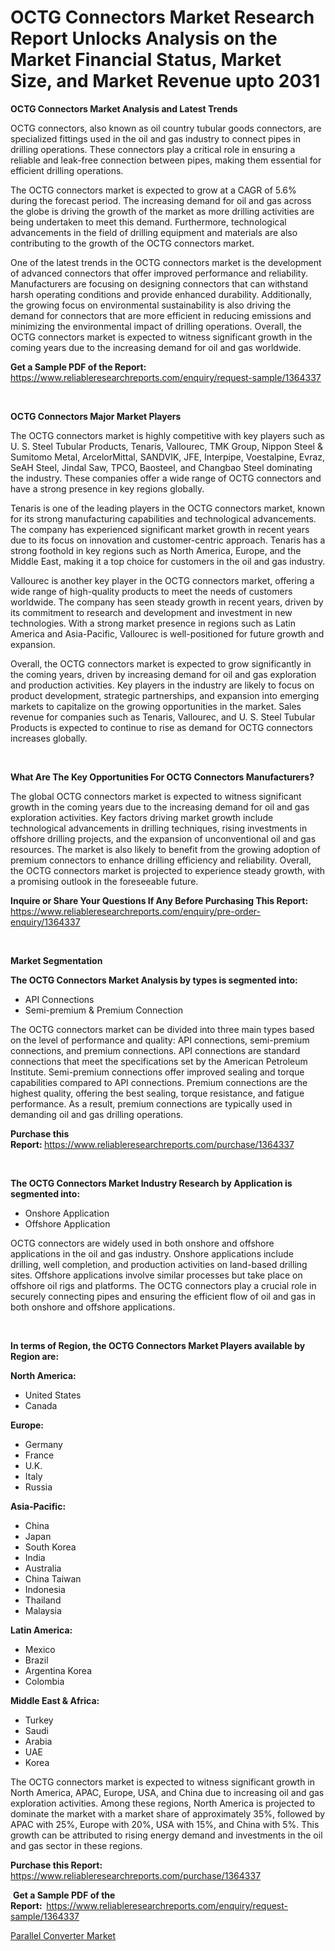 <p><h1>OCTG Connectors Market Research Report Unlocks Analysis on the Market Financial Status, Market Size, and Market Revenue upto 2031</h1></p><p><strong>OCTG Connectors Market Analysis and Latest Trends</strong></p>
<p><p>OCTG connectors, also known as oil country tubular goods connectors, are specialized fittings used in the oil and gas industry to connect pipes in drilling operations. These connectors play a critical role in ensuring a reliable and leak-free connection between pipes, making them essential for efficient drilling operations.</p><p>The OCTG connectors market is expected to grow at a CAGR of 5.6% during the forecast period. The increasing demand for oil and gas across the globe is driving the growth of the market as more drilling activities are being undertaken to meet this demand. Furthermore, technological advancements in the field of drilling equipment and materials are also contributing to the growth of the OCTG connectors market.</p><p>One of the latest trends in the OCTG connectors market is the development of advanced connectors that offer improved performance and reliability. Manufacturers are focusing on designing connectors that can withstand harsh operating conditions and provide enhanced durability. Additionally, the growing focus on environmental sustainability is also driving the demand for connectors that are more efficient in reducing emissions and minimizing the environmental impact of drilling operations. Overall, the OCTG connectors market is expected to witness significant growth in the coming years due to the increasing demand for oil and gas worldwide.</p></p>
<p><strong>Get a Sample PDF of the Report:&nbsp;</strong> <a href="https://www.reliableresearchreports.com/enquiry/request-sample/1364337">https://www.reliableresearchreports.com/enquiry/request-sample/1364337</a></p>
<p>&nbsp;</p>
<p><strong>OCTG Connectors Major Market Players</strong></p>
<p><p>The OCTG connectors market is highly competitive with key players such as U. S. Steel Tubular Products, Tenaris, Vallourec, TMK Group, Nippon Steel & Sumitomo Metal, ArcelorMittal, SANDVIK, JFE, Interpipe, Voestalpine, Evraz, SeAH Steel, Jindal Saw, TPCO, Baosteel, and Changbao Steel dominating the industry. These companies offer a wide range of OCTG connectors and have a strong presence in key regions globally.</p><p>Tenaris is one of the leading players in the OCTG connectors market, known for its strong manufacturing capabilities and technological advancements. The company has experienced significant market growth in recent years due to its focus on innovation and customer-centric approach. Tenaris has a strong foothold in key regions such as North America, Europe, and the Middle East, making it a top choice for customers in the oil and gas industry.</p><p>Vallourec is another key player in the OCTG connectors market, offering a wide range of high-quality products to meet the needs of customers worldwide. The company has seen steady growth in recent years, driven by its commitment to research and development and investment in new technologies. With a strong market presence in regions such as Latin America and Asia-Pacific, Vallourec is well-positioned for future growth and expansion.</p><p>Overall, the OCTG connectors market is expected to grow significantly in the coming years, driven by increasing demand for oil and gas exploration and production activities. Key players in the industry are likely to focus on product development, strategic partnerships, and expansion into emerging markets to capitalize on the growing opportunities in the market. Sales revenue for companies such as Tenaris, Vallourec, and U. S. Steel Tubular Products is expected to continue to rise as demand for OCTG connectors increases globally.</p></p>
<p>&nbsp;</p>
<p><strong>What Are The Key Opportunities For OCTG Connectors Manufacturers?</strong></p>
<p><p>The global OCTG connectors market is expected to witness significant growth in the coming years due to the increasing demand for oil and gas exploration activities. Key factors driving market growth include technological advancements in drilling techniques, rising investments in offshore drilling projects, and the expansion of unconventional oil and gas resources. The market is also likely to benefit from the growing adoption of premium connectors to enhance drilling efficiency and reliability. Overall, the OCTG connectors market is projected to experience steady growth, with a promising outlook in the foreseeable future.</p></p>
<p><strong>Inquire or Share Your Questions If Any Before Purchasing This Report:</strong> <a href="https://www.reliableresearchreports.com/enquiry/pre-order-enquiry/1364337">https://www.reliableresearchreports.com/enquiry/pre-order-enquiry/1364337</a></p>
<p>&nbsp;</p>
<p><strong>Market Segmentation</strong></p>
<p><strong>The OCTG Connectors Market Analysis by types is segmented into:</strong></p>
<p><ul><li>API Connections</li><li>Semi-premium & Premium Connection</li></ul></p>
<p><p>The OCTG connectors market can be divided into three main types based on the level of performance and quality: API connections, semi-premium connections, and premium connections. API connections are standard connections that meet the specifications set by the American Petroleum Institute. Semi-premium connections offer improved sealing and torque capabilities compared to API connections. Premium connections are the highest quality, offering the best sealing, torque resistance, and fatigue performance. As a result, premium connections are typically used in demanding oil and gas drilling operations.</p></p>
<p><strong>Purchase this Report:&nbsp;</strong><a href="https://www.reliableresearchreports.com/purchase/1364337">https://www.reliableresearchreports.com/purchase/1364337</a></p>
<p>&nbsp;</p>
<p><strong>The OCTG Connectors Market Industry Research by Application is segmented into:</strong></p>
<p><ul><li>Onshore Application</li><li>Offshore Application</li></ul></p>
<p><p>OCTG connectors are widely used in both onshore and offshore applications in the oil and gas industry. Onshore applications include drilling, well completion, and production activities on land-based drilling sites. Offshore applications involve similar processes but take place on offshore oil rigs and platforms. The OCTG connectors play a crucial role in securely connecting pipes and ensuring the efficient flow of oil and gas in both onshore and offshore applications.</p></p>
<p>&nbsp;</p>
<p><strong>In terms of Region, the OCTG Connectors Market Players available by Region are:</strong></p>
<p>
    <p> <strong> North America: </strong>
        <ul>
            <li>United States</li>
            <li>Canada</li>
        </ul>
        </p> 
    <p> <strong> Europe: </strong>
        <ul>
            <li>Germany</li>
            <li>France</li>
            <li>U.K.</li>
            <li>Italy</li>
            <li>Russia</li>
        </ul>
        </p> 
    <p> <strong> Asia-Pacific: </strong>
        <ul>
            <li>China</li>
            <li>Japan</li>
            <li>South Korea</li>
            <li>India</li>
            <li>Australia</li>
            <li>China Taiwan</li>
            <li>Indonesia</li>
            <li>Thailand</li>
            <li>Malaysia</li>
        </ul>
        </p> 
    <p> <strong> Latin America: </strong>
        <ul>
            <li>Mexico</li>
            <li>Brazil</li>
            <li>Argentina Korea</li>
            <li>Colombia</li>
        </ul>
        </p> 
    <p> <strong> Middle East & Africa: </strong>
        <ul>
            <li>Turkey</li>
            <li>Saudi</li>
            <li>Arabia</li>
            <li>UAE</li>
            <li>Korea</li>
        </ul>
    </p>
    </p>
<p><p>The OCTG connectors market is expected to witness significant growth in North America, APAC, Europe, USA, and China due to increasing oil and gas exploration activities. Among these regions, North America is projected to dominate the market with a market share of approximately 35%, followed by APAC with 25%, Europe with 20%, USA with 15%, and China with 5%. This growth can be attributed to rising energy demand and investments in the oil and gas sector in these regions.</p></p>
<p><strong>Purchase this Report: </strong><a href="https://www.reliableresearchreports.com/purchase/1364337">https://www.reliableresearchreports.com/purchase/1364337</a></p>
<p>&nbsp;<strong>Get a Sample PDF of the Report:&nbsp;&nbsp;</strong><a href="https://www.reliableresearchreports.com/enquiry/request-sample/1364337">https://www.reliableresearchreports.com/enquiry/request-sample/1364337</a></p>
<p><strong></strong></p>
<p><p><a href="https://cautious-neon-760.notion.site/Parallel-Converter-Market-Research-Report-Unlocks-Analysis-on-the-Market-Financial-Status-Market-Si-2b08f101baee4a8e9327442ccd667a19">Parallel Converter Market</a></p></p>